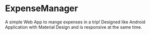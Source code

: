 # ExpenseManager
A simple Web App to mange expenses in a trip! Designed like Android Application with Material Design and is responsive at the same time.
